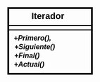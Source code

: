 <svg width="250" height="250" viewBox="0 0 250 250" xmlns="http://www.w3.org/2000/svg">
  <!-- Cuadrado exterior con bordes más gruesos -->
  <rect x="10" y="10" width="190" height="150" fill="none" stroke="black" stroke-width="4"/>
  <!-- Título "Iterador" en negrita y centrado -->
  <text x="40%" y="30" text-anchor="middle" alignment-baseline="middle" font-family="Arial" font-size="20" font-weight="bold" fill="black">Iterador</text>
  <!-- Línea horizontal más arriba -->
  <line x1="10" y1="50" x2="200" y2="50" stroke="black" stroke-width="2"/>
  <!-- Línea horizontal de separación más gruesa -->
  <line x1="10" y1="60" x2="200" y2="60" stroke="black" stroke-width="2"/>
  <!-- Texto en cursiva y negrita dentro del último recuadro -->
  <text x="26%" y="80" text-anchor="middle" alignment-baseline="middle" font-family="Arial" font-size="16" font-style="italic" font-weight="bold" fill="black">
    +Primero(),
  </text>
  <text x="28%" y="100" text-anchor="middle" alignment-baseline="middle" font-family="Arial" font-size="16" font-style="italic" font-weight="bold" fill="black">
    +Siguiente()
  </text>
  <text x="21%" y="120" text-anchor="middle" alignment-baseline="middle" font-family="Arial" font-size="16" font-style="italic" font-weight="bold" fill="black">
    +Final()
  </text>
  <text x="23%" y="140" text-anchor="middle" alignment-baseline="middle" font-family="Arial" font-size="16" font-style="italic" font-weight="bold" fill="black">
    +Actual()
  </text>